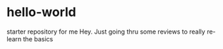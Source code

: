 # hello-world
starter repository for me
Hey. Just going thru some reviews to really re-learn the basics
